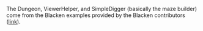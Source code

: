 The Dungeon, ViewerHelper, and SimpleDigger (basically the maze builder) come from the Blacken examples
provided by the Blacken contributors ([link](https://code.google.com/p/blacken/)).
